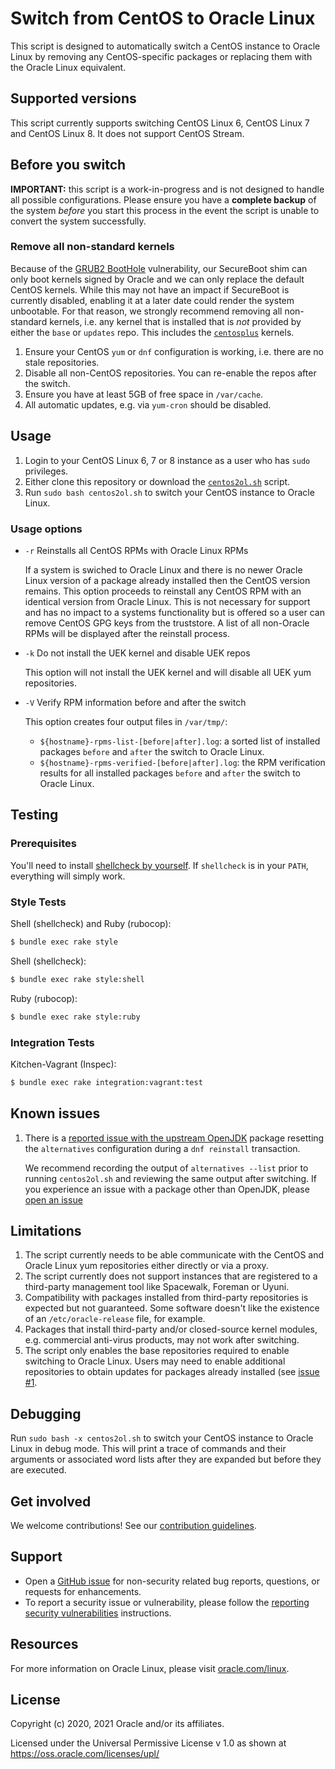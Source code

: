 # Switch from CentOS to Oracle Linux

This script is designed to automatically switch a CentOS instance to Oracle Linux
by removing any CentOS-specific packages or replacing them with the Oracle Linux
equivalent.

## Supported versions

This script currently supports switching CentOS Linux 6, CentOS Linux 7 and
CentOS Linux 8. It does not support CentOS Stream.

## Before you switch

**IMPORTANT:** this script is a work-in-progress and is not designed to handle
all possible configurations. Please ensure you have a **complete backup** of the
system _before_ you start this process in the event the script is unable to
convert the system successfully.

### Remove all non-standard kernels

Because of the [GRUB2 BootHole][1] vulnerability, our SecureBoot shim can
only boot kernels signed by Oracle and we can only replace the default
CentOS kernels. While this may not have an impact if SecureBoot is currently
disabled, enabling it at a later date could render the system unbootable.
For that reason, we strongly recommend removing all non-standard kernels, i.e.
any kernel that is installed that is _not_ provided by either the `base` or
`updates` repo. This includes the [`centosplus`][2] kernels.

1. Ensure your CentOS `yum` or `dnf` configuration is working, i.e. there are no
   stale repositories.
1. Disable all non-CentOS repositories. You can re-enable the repos after the switch.
1. Ensure you have at least 5GB of free space in `/var/cache`.
1. All automatic updates, e.g. via `yum-cron` should be disabled.

## Usage

1. Login to your CentOS Linux 6, 7 or 8 instance as a user who has `sudo` privileges.
1. Either clone this repository or download the [`centos2ol.sh`][3] script.
1. Run `sudo bash centos2ol.sh` to switch your CentOS instance to Oracle Linux.

### Usage options

* `-r` Reinstalls all CentOS RPMs with Oracle Linux RPMs

   If a system is swiched to Oracle Linux and there is no newer Oracle Linux version
   of a package already installed then the CentOS version remains.
   This option proceeds to reinstall any CentOS RPM with an identical version from
   Oracle Linux. This is not necessary for support and has no impact to a systems functionality
   but is offered so a user can remove CentOS GPG keys from the truststore.
   A list of all non-Oracle RPMs will be displayed after the reinstall process.

* `-k` Do not install the UEK kernel and disable UEK repos

  This option will not install the UEK kernel and will disable all UEK yum repositories.

* `-V` Verify RPM information before and after the switch

  This option creates four output files in `/var/tmp/`:

  * `${hostname}-rpms-list-[before|after].log`: a sorted list of installed
    packages `before` and `after` the switch to Oracle Linux.
  * `${hostname}-rpms-verified-[before|after].log`: the RPM verification results
     for all installed packages `before` and `after` the switch to Oracle Linux.

## Testing

### Prerequisites

You'll need to install [shellcheck by yourself](https://github.com/koalaman/shellcheck#installing). If `shellcheck` is in your `PATH`, everything will simply work.

### Style Tests

Shell (shellcheck) and Ruby (rubocop):
```bash
$ bundle exec rake style
```

Shell (shellcheck):
```bash
$ bundle exec rake style:shell
```

Ruby (rubocop):
```bash
$ bundle exec rake style:ruby
```

### Integration Tests

Kitchen-Vagrant (Inspec):
```bash
$ bundle exec rake integration:vagrant:test
```

## Known issues

1. There is a [reported issue with the upstream OpenJDK][9] package resetting the
   `alternatives` configuration during a `dnf reinstall` transaction.

   We recommend recording the output of `alternatives --list` prior to running
   `centos2ol.sh` and reviewing the same output after switching. If you experience
   an issue with a package other than OpenJDK, please [open an issue][6]

## Limitations

1. The script currently needs to be able communicate with the CentOS and Oracle
   Linux yum repositories either directly or via a proxy.
1. The script currently does not support instances that are registered to a
   third-party management tool like Spacewalk, Foreman or Uyuni.
1. Compatibility with packages installed from third-party repositories is
   expected but not guaranteed. Some software doesn't like the existence of an
   `/etc/oracle-release` file, for example.
1. Packages that install third-party and/or closed-source kernel modules, e.g.
   commercial anti-virus products, may not work after switching.
1. The script only enables the base repositories required to enable switching
   to Oracle Linux. Users may need to enable additional repositories to obtain
   updates for packages already installed (see [issue #1][4].

## Debugging

Run `sudo bash -x centos2ol.sh` to switch your CentOS instance to Oracle Linux
in debug mode. This will print a trace of commands and their arguments or
associated word lists after they are expanded but before they are executed.

## Get involved

We welcome contributions! See our [contribution guidelines][5].

## Support

* Open a [GitHub issue][6] for non-security related bug reports, questions, or
  requests for enhancements.
* To report a security issue or vulnerability, please follow the
  [reporting security vulnerabilities][7] instructions.

## Resources

For more information on Oracle Linux, please visit [oracle.com/linux][8].

## License

Copyright (c) 2020, 2021 Oracle and/or its affiliates.

Licensed under the Universal Permissive License v 1.0 as shown at
<https://oss.oracle.com/licenses/upl/>

[1]: https://blogs.oracle.com/linux/cve-2020-10713-grub2-boothole
[2]: https://wiki.centos.org/AdditionalResources/Repositories/CentOSPlus
[3]: https://raw.githubusercontent.com/oracle/centos2ol/main/centos2ol.sh
[4]: https://github.com/oracle/centos2ol/issues/1
[5]: ./CONTRIBUTING.md
[6]: https://github.com/oracle/centos2ol/issues
[7]: ./SECURITY.md
[8]: https://www.oracle.com/linux
[9]: https://bugzilla.redhat.com/show_bug.cgi?id=1200302
